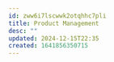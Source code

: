```yaml
---
id: zww6i7lscwwk2otqhhc7pli
title: Product Management
desc: ""
updated: 2024-12-15T22:35
created: 1641856350715
---
```



